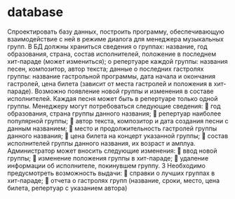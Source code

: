 # database
Спроектировать базу данных, построить программу, обеспечивающую
взаимодействие с ней в режиме диалога для менеджера музыкальных групп.
В БД должны храниться сведения о группах: название, год образования, 
страна, состав исполнителей, положение в последнем хит-параде (может 
измениться); о репертуаре каждой группы: названия песен, композитор, автор 
текста; 
данные о последних гастролях группы: название гастрольной программы, дата 
начала и окончания гастролей, цена билета (зависит от места гастролей и 
положения в хит-параде). Возможно появление новой группы и изменения в 
составе исполнителей. Каждая песня может быть в репертуаре только одной
группы.
Менеджеру могут потребоваться следующие сведения:
 год образования, страна группы данного названия;
 репертуар наиболее популярной группы;
 автор текста, композитор и дата создания песни с данным названием;
 место и продолжительность гастролей группы данного названия;
 цена билета на концерт указанной группы;
 состав исполнителей группы данного названия, их возраст и амплуа.
Администратор может вносить следующие изменения:
 ввод новой группы;
 изменение положения группы в хит-параде;
 удаление информации об исполнителе, покинувшем группу.
3
Необходимо предусмотреть возможность выдачи:
 справки о лучших группах в хит-параде;
 отчета о гастролях групп (название, сроки, место, цена билета, репертуар с 
указанием автора)
